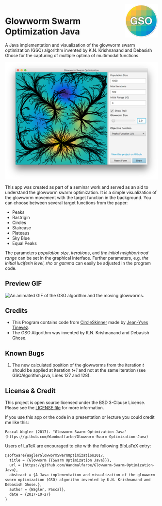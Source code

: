 <img src="icon.png" align="right" height="110"/>

# Glowworm Swarm Optimization Java

A Java implementation and visualization of the glowworm swarm optimization (GSO) algorithm invented by K.N. Krishnanand and Debasish Ghose for the capturing of multiple optima of multimodal functions.

![A preview of the Java application.](preview/java-app.png)

This app was created as part of a seminar work and served as an aid to understand the glowworm swarm optimization. It is a simple visualization of the glowworm movement with the target function in the background. You can choose between several target functions from the paper:

- Peaks
- Rastrigin
- Circles
- Staircase
- Plateaus
- Sky Blue
- Equal Peaks

The parameters *population size*, *iterations*, and *the initial neighborhood range* can be set in the graphical interface. Further parameters, e.g. *the initial luciferin level*, *rho* or *gamma* can easily be adjusted in the program code. 

## Preview GIF

![An animated GIF of the GSO algorithm and the moving glowworms.](preview/animation-optim.gif)

## Credits

- This Program contains code from [CircleSkinner](https://github.com/tinevez/CircleSkinner/blob/master/src/main/java/net/imagej/circleskinner/util/ColorMap.java) made by [Jean-Yves Tinevez](https://github.com/tinevez).
- The GSO Algorithm was invented by K.N. Krishnanand and Debasish Ghose.

## Known Bugs

1. The new calculated position of the glowworms from the iteration *t* should be applied at iteration *t+1* and not at the same iteration (see GSOAlgorithm.java, Lines 127 and 128).

## License & Credit

This project is open source licensed under the BSD 3-Clause License. Please see the [LICENSE file](LICENSE.md) for more information. 

If you use this app or the code in a presentation or lecture you could credit me like this:

```
Pascal Wagler (2017). "Glowworm Swarm Optimization Java" (https://github.com/Wandmalfarbe/Glowworm-Swarm-Optimization-Java)
```

Users of LaTeX are encouraged to cite with the following BibLaTeX entry:

```
@software{WaglerGlowwormSwarmOptimization2017,
  title = {Glowworm {{Swarm Optimization Java}}},
  url = {https://github.com/Wandmalfarbe/Glowworm-Swarm-Optimization-Java},
  abstract = {A Java implementation and visualization of the glowworm swarm optimization (GSO) algorithm invented by K.N. Krishnanand and Debasish Ghose.},
  author = {Wagler, Pascal},
  date = {2017-10-27}
}
```
